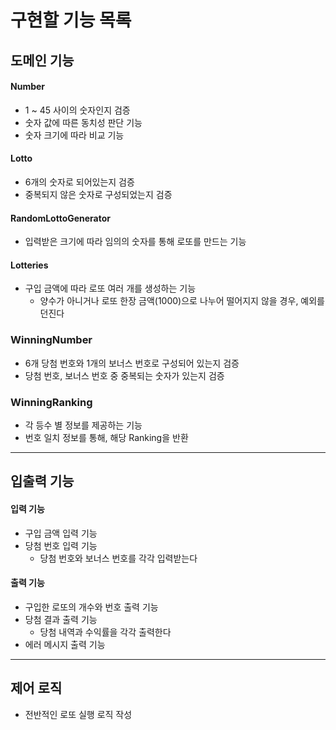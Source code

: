 # 구현할 기능 목록

## 도메인 기능

#### Number

- 1 ~ 45 사이의 숫자인지 검증
- 숫자 값에 따른 동치성 판단 기능
- 숫자 크기에 따라 비교 기능

#### Lotto

- 6개의 숫자로 되어있는지 검증
- 중복되지 않은 숫자로 구성되었는지 검증

#### RandomLottoGenerator

- 입력받은 크기에 따라 임의의 숫자를 통해 로또를 만드는 기능

#### Lotteries

- 구입 금액에 따라 로또 여러 개를 생성하는 기능
  - 양수가 아니거나 로또 한장 금액(1000)으로 나누어 떨어지지 않을 경우, 예외를 던진다

### WinningNumber

- 6개 당첨 번호와 1개의 보너스 번호로 구성되어 있는지 검증
- 당첨 번호, 보너스 번호 중 중복되는 숫자가 있는지 검증

### WinningRanking

- 각 등수 별 정보를 제공하는 기능
- 번호 일치 정보를 통해, 해당 Ranking을 반환

---

## 입출력 기능

#### 입력 기능

- 구입 금액 입력 기능
- 당첨 번호 입력 기능
  - 당첨 번호와 보너스 번호를 각각 입력받는다

#### 출력 기능

- 구입한 로또의 개수와 번호 출력 기능
- 당첨 결과 출력 기능
  - 당첨 내역과 수익률을 각각 출력한다
- 에러 메시지 출력 기능

---

## 제어 로직

- 전반적인 로또 실행 로직 작성
